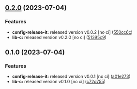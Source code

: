 

## [0.2.0](https://github.com/airwaycai/monorepo-release-it/compare/@mono-release/lib-a-v0.1.0...@mono-release/lib-a-v0.2.0) (2023-07-04)


### Features

* **config-release-it:** released version v0.0.2 [no ci] ([550cc6c](https://github.com/airwaycai/monorepo-release-it/commit/550cc6c93dea20d53ebb11002d9829c114e1df62))
* **lib-c:** released version v0.2.0 [no ci] ([51395c9](https://github.com/airwaycai/monorepo-release-it/commit/51395c9bb1d96e6e3682b081d34cccea1790944f))

## 0.1.0 (2023-07-04)


### Features

* **config-release-it:** released version v0.0.1 [no ci] ([a01e273](https://github.com/airwaycai/monorepo-release-it/commit/a01e273c140fc2e8b31b7879529006c06da00f44))
* **lib-c:** released version v0.1.0 [no ci] ([c72d755](https://github.com/airwaycai/monorepo-release-it/commit/c72d7555e4f82819ac3e53b7dd6ed0ce90b0ff06))